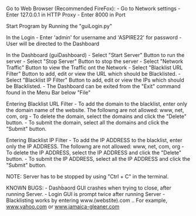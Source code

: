 Go to Web Browser (Recommended FireFox):
    - Go to Network settings
    - Enter 127.0.0.1 in HTTP Proxy
    - Enter 8000 in Port

Start Program by Running the "guiLogin.py"

In the Login
    - Enter 'admin' for username and 'ASPIRE22' for password
    - User will be directed to the Dashboard

In the Dashboard (guiDashboard)
    - Select "Start Server" Button to run the server
    - Select "Stop Server" Button to stop the server
    - Select "Network Traffic" Button to view the Traffic ont the Network
    - Select "Blacklist URL Filter" Button to add, edit or view the URL which should be Blacklisted.
    - Select "Blacklist IP Filter" Button to add, edit or view the IPs which should be Blacklisted.
    - The Dashboard can be exited from the "Exit" command found in the Menu Bar below "File"

Entering Blacklist URL Filter
    - To add the domain to the blacklist, enter only the domain name of the website. The followng are not allowed: www, net, com, org
    - To delete the domain, select the domains and click the "Delete" button.
    - To submit the domain, select all the domains and click the "Submit" button.

Entering Blacklist IP Filter
    - To add the IP ADDRESS to the blacklist, enter only the IP ADDRESS. The followng are not allowed: www, net, com, org
    - To delete the IP ADDRESS, select the IP ADDRESS and click the "Delete" button.
    - To submit the IP ADDRESS, select all the IP ADDRESS and click the "Submit" button.

NOTE: Server has to be stopped by using "Ctrl + C" in the terminal.

KNOWN BUGS: - Dashbaord GUI crashes when trying to close, after running Server.
            - Login GUI is prompt twice after running Server
            - Blacklisting works by entering www.(webstite).com .. For example, www.yahoo.com or www.jamaica-gleaner.com